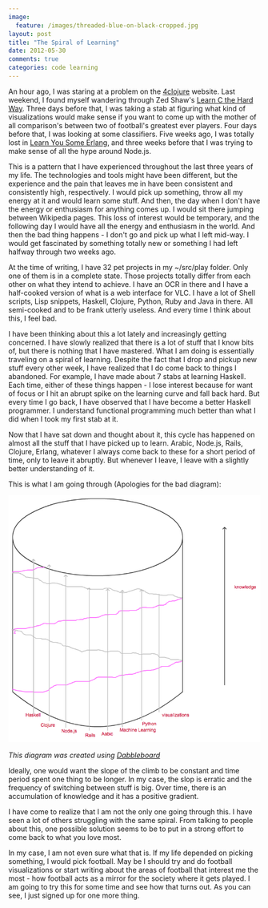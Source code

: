 ```yaml
---
image:
  feature: /images/threaded-blue-on-black-cropped.jpg
layout: post
title: "The Spiral of Learning"
date: 2012-05-30
comments: true
categories: code learning
---
```


An hour ago, I was staring at a problem on the [4clojure](http://www.4clojure.com/ "4clojure") website. Last weekend, I found myself wandering through Zed Shaw's [Learn C the Hard Way](http://c.learncodethehardway.org/ "Learn C The Hard Way"). Three days before that, I was taking a stab at figuring what kind of visualizations would make sense if you want to come up with the mother of all comparison's between two of football's greatest ever players. Four days before that, I was looking at some classifiers. Five weeks ago, I was totally lost in [Learn You Some Erlang](http://learnyousomeerlang.com/ "Learn You Some Erlang For Great Good"), and three weeks before that I was trying to make sense of all the hype around Node.js.

<!--more-->

This is a pattern that I have experienced throughout the last three years of my life. The technologies and tools might have been different, but the experience and the pain that leaves me in have been consistent and consistently high, respectively. I would pick up something, throw all my energy at it and would learn some stuff. And then, the day when I don't have the energy or enthusiasm for anything comes up. I would sit there jumping between Wikipedia pages. This loss of interest would be temporary, and the following day I would have all the energy and enthusiasm in the world. And then the bad thing happens - I don't go and pick up what I left mid-way. I would get fascinated by something totally new or something I had left halfway through two weeks ago.

At the time of writing, I have 32 pet projects in my ~/src/play folder. Only one of them is in a complete state. Those projects totally differ from each other on what they intend to achieve. I have an OCR in there and I have a half-cooked version of what is a web interface for VLC. I have a lot of Shell scripts, Lisp snippets, Haskell, Clojure, Python, Ruby and Java in there. All semi-cooked and to be frank utterly useless. And every time I think about this, I feel bad.

I have been thinking about this a lot lately and increasingly getting concerned. I have slowly realized that there is a lot of stuff that I know bits of, but there is nothing that I have mastered. What I am doing is essentially traveling on a spiral of learning. Despite the fact that I drop and pickup new stuff every other week, I have realized that I do come back to things I abandoned. For example, I have made about 7 stabs at learning Haskell. Each time, either of these things happen - I lose interest because for want of focus or I hit an abrupt spike on the learning curve and fall back hard. But every time I go back, I have observed that I have become a better Haskell programmer. I understand functional programming much better than what I did when I took my first stab at it.

Now that I have sat down and thought about it, this cycle has happened on almost all the stuff that I have picked up to learn. Arabic, Node.js, Rails, Clojure, Erlang, whatever I always come back to these for a short period of time, only to leave it abruptly. But whenever I leave, I leave with a slightly better understanding of it.

This is what I am going through (Apologies for the bad diagram):

![Learning Spiral](/images/learning_spiral.png "Learning Spiral")

_This diagram was created using [Dabbleboard](http://www.dabbleboard.com/ "Dabbleboard")_

Ideally, one would want the slope of the climb to be constant and time period spent one thing to be longer. In my case, the slop is erratic and the frequency of switching between stuff is big. Over time, there is an accumulation of knowledge and it has a positive gradient.

I have come to realize that I am not the only one going through this. I have seen a lot of others struggling with the same spiral. From talking to people about this, one possible solution seems to be to put in a strong effort to come back to what you love most.

In my case, I am not even sure what that is. If my life depended on picking something, I would pick football. May be I should try and do football visualizations or start writing about the areas of football that interest me the most - how football acts as a mirror for the society where it gets played. I am going to try this for some time and see how that turns out. As you can see, I just signed up for one more thing.
